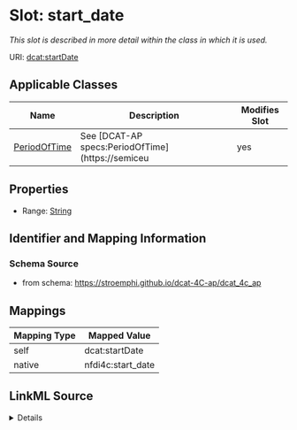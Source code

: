

# Slot: start_date


_This slot is described in more detail within the class in which it is used._





URI: [dcat:startDate](http://www.w3.org/ns/dcat#startDate)



<!-- no inheritance hierarchy -->





## Applicable Classes

| Name | Description | Modifies Slot |
| --- | --- | --- |
| [PeriodOfTime](PeriodOfTime.md) | See [DCAT-AP specs:PeriodOfTime](https://semiceu |  yes  |







## Properties

* Range: [String](String.md)





## Identifier and Mapping Information







### Schema Source


* from schema: https://stroemphi.github.io/dcat-4C-ap/dcat_4c_ap




## Mappings

| Mapping Type | Mapped Value |
| ---  | ---  |
| self | dcat:startDate |
| native | nfdi4c:start_date |




## LinkML Source

<details>
```yaml
name: start_date
description: This slot is described in more detail within the class in which it is
  used.
from_schema: https://stroemphi.github.io/dcat-4C-ap/dcat_4c_ap
rank: 1000
slot_uri: dcat:startDate
alias: start_date
domain_of:
- PeriodOfTime
range: string

```
</details>